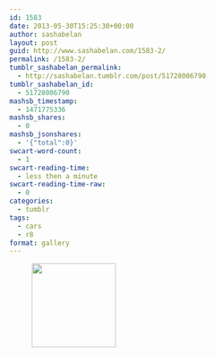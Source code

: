 ```yaml
---
id: 1583
date: 2013-05-30T15:25:30+00:00
author: sashabelan
layout: post
guid: http://www.sashabelan.com/1583-2/
permalink: /1583-2/
tumblr_sashabelan_permalink:
  - http://sashabelan.tumblr.com/post/51728006790
tumblr_sashabelan_id:
  - 51728006790
mashsb_timestamp:
  - 1471775336
mashsb_shares:
  - 0
mashsb_jsonshares:
  - '{"total":0}'
swcart-word-count:
  - 1
swcart-reading-time:
  - less then a minute
swcart-reading-time-raw:
  - 0
categories:
  - tumblr
tags:
  - cars
  - r8
format: gallery
---
```

<div id='gallery-397' class='gallery galleryid-1583 gallery-columns-3 gallery-size-thumbnail'>
  <figure class='gallery-item'> 
  
  <div class='gallery-icon landscape'>
    <a href='http://www.sashabelan.ru/1583-2/attachment/1584/'><img width="150" height="150" src="http://www.sashabelan.ru/wp-content/uploads/2013/05/tumblr_mnmauilX9d1qarj97o1_500-150x150.jpg" class="attachment-thumbnail size-thumbnail" alt="" /></a>
  </div></figure>
</div>